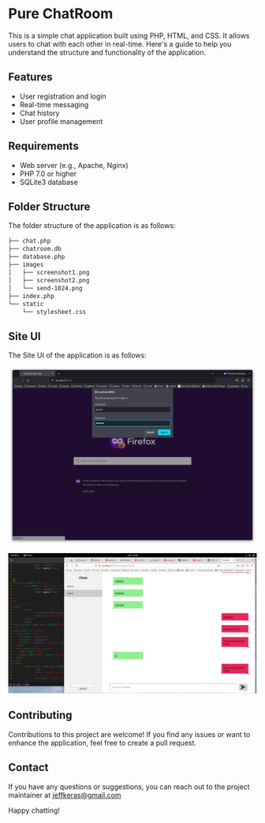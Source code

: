 # Pure ChatRoom

This is a simple chat application built using PHP, HTML, and CSS. It allows users to chat with each other in real-time. Here's a guide to help you understand the structure and functionality of the application.

## Features
- User registration and login
- Real-time messaging
- Chat history
- User profile management

## Requirements
- Web server (e.g., Apache, Nginx)
- PHP 7.0 or higher
- SQLite3 database

## Folder Structure
The folder structure of the application is as follows:
```
├── chat.php
├── chatroom.db
├── database.php
├── images
│   ├── screenshot1.png
│   ├── screenshot2.png
│   └── send-1024.png
├── index.php
└── static
    └── stylesheet.css
```

## Site UI
The Site UI of the application is as follows:

![login](images/screenshot1.png)

![Chat Room](images/screenshot2.png)


## Contributing

Contributions to this project are welcome! If you find any issues or want to enhance the application, feel free to create a pull request.

## Contact

If you have any questions or suggestions, you can reach out to the project maintainer at [jeffkeras@gmail.com](mailto:jeffkeras@gmail.com)

Happy chatting!


